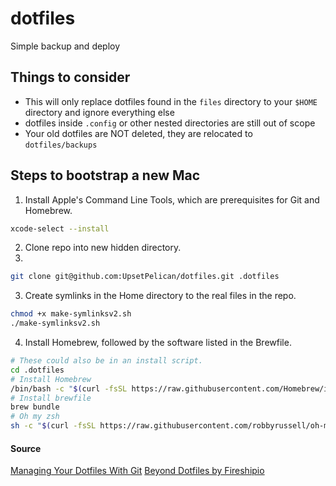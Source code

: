 # dotfiles
Simple backup and deploy

## Things to consider

- This will only replace dotfiles found in the `files` directory to your `$HOME` directory and ignore everything else
- dotfiles inside `.config` or other nested directories are still out of scope
- Your old dotfiles are NOT deleted, they are relocated to `dotfiles/backups`

## Steps to bootstrap a new Mac

1. Install Apple's Command Line Tools, which are prerequisites for Git and Homebrew.

```zsh
xcode-select --install
```

2. Clone repo into new hidden directory. 
3. 
```zsh
git clone git@github.com:UpsetPelican/dotfiles.git .dotfiles
```

3. Create symlinks in the Home directory to the real files in the repo.

```zsh
chmod +x make-symlinksv2.sh
./make-symlinksv2.sh
```

4. Install Homebrew, followed by the software listed in the Brewfile.

```zsh
# These could also be in an install script.
cd .dotfiles
# Install Homebrew
/bin/bash -c "$(curl -fsSL https://raw.githubusercontent.com/Homebrew/install/HEAD/install.sh)"
# Install brewfile
brew bundle
# Oh my zsh
sh -c "$(curl -fsSL https://raw.githubusercontent.com/robbyrussell/oh-my-zsh/master/tools/install.sh)"
```


#### Source
[Managing Your Dotfiles With Git](https://medium.com/better-programming/managing-your-dotfiles-with-git-4dee603a19a2)
[Beyond Dotfiles by Fireshipio](https://github.com/eieioxyz/Beyond-Dotfiles-in-100-Seconds)
